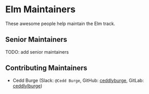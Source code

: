# Elm Maintainers

These awesome people help maintain the Elm track.

## Senior Maintainers

TODO: add senior maintainers

## Contributing Maintainers

- Cedd Burge (Slack: `@Cedd Burge`, GitHub: [ceddlyburge](https://github.com/ceddlyburge), GitLab: [ceddlylburge](https://gitlab.com/ceddlyburge))
